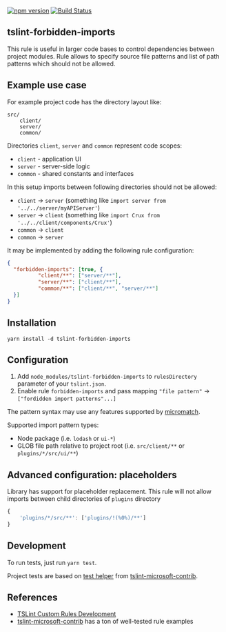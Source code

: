 [![npm version](https://badge.fury.io/js/tslint-forbidden-imports.svg)](https://badge.fury.io/js/tslint-microsoft-contrib)
[![Build Status](https://travis-ci.org/electroma/tslint-forbidden-imports.svg?branch=master)](https://travis-ci.org/electroma/tslint-forbidden-imports)

## tslint-forbidden-imports

This rule is useful in larger code bases to control dependencies between project modules.
Rule allows to specify source file patterns and list of path patterns which should not be allowed.

## Example use case

For example project code has the directory layout like:
```text
src/
    client/
    server/
    common/
``` 

Directories `client`, `server` and `common` represent code scopes:
* `client` - application UI
* `server` - server-side logic
* `common` - shared constants and interfaces 

In this setup imports between following directories should not be allowed:
* `client` -> `server` (something like `import server from '../../server/myAPIServer'`)
* `server` -> `client` (something like `import Crux from '../../client/components/Crux'`)
* `common` -> `client`
* `common` -> `server`

It may be implemented by adding the following rule configuration:
```json
{
  "forbidden-imports": [true, {
          "client/**": ["server/**"],
          "server/**": ["client/**"],
          "common/**": ["client/**", "server/**"]
  }]
}
```

## Installation

`yarn install -d tslint-forbidden-imports`

## Configuration

1. Add `node_modules/tslint-forbidden-imports` to `rulesDirectory` parameter of your `tslint.json`.
2. Enable rule `forbidden-imports` and pass mapping `"file pattern"` -> `["fordidden import patterns"...]` 

The pattern syntax may use any features supported by [micromatch](https://github.com/micromatch/micromatch#matching-features).

Supported import pattern types:
* Node package (i.e. `lodash` or `ui-*`)
* GLOB file path relative to project root (i.e. `src/client/**` or `plugins/*/src/ui/**`) 

## Advanced configuration: placeholders

Library has support for placeholder replacement.
This rule will not allow imports between child directories of `plugins` directory
```js
{
    'plugins/*/src/**': ['plugins/!(%0%)/**']
}
```

## Development

To run tests, just run `yarn test`.

Project tests are based on [test helper](https://github.com/Microsoft/tslint-microsoft-contrib/blob/master/src/tests/TestHelper.ts) from [tslint-microsoft-contrib](https://github.com/Microsoft/tslint-microsoft-contrib).

## References

* [TSLint Custom Rules Development](https://palantir.github.io/tslint/develop/custom-rules/)
* [tslint-microsoft-contrib](https://github.com/Microsoft/tslint-microsoft-contrib) has a ton of well-tested rule examples
